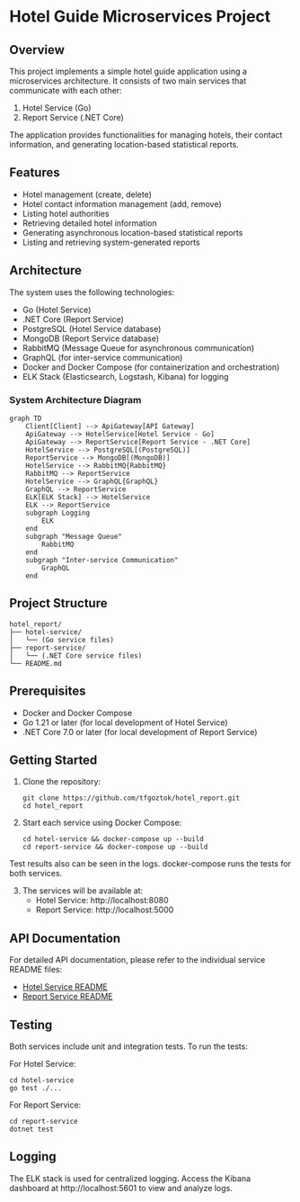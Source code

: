 # Hotel Guide Microservices Project

## Overview

This project implements a simple hotel guide application using a microservices architecture. It consists of two main services that communicate with each other:

1. Hotel Service (Go)
2. Report Service (.NET Core)

The application provides functionalities for managing hotels, their contact information, and generating location-based statistical reports.

## Features

- Hotel management (create, delete)
- Hotel contact information management (add, remove)
- Listing hotel authorities
- Retrieving detailed hotel information
- Generating asynchronous location-based statistical reports
- Listing and retrieving system-generated reports

## Architecture

The system uses the following technologies:

- Go (Hotel Service)
- .NET Core (Report Service)
- PostgreSQL (Hotel Service database)
- MongoDB (Report Service database)
- RabbitMQ (Message Queue for asynchronous communication)
- GraphQL (for inter-service communication)
- Docker and Docker Compose (for containerization and orchestration)
- ELK Stack (Elasticsearch, Logstash, Kibana) for logging

### System Architecture Diagram

```mermaid
graph TD
    Client[Client] --> ApiGateway[API Gateway]
    ApiGateway --> HotelService[Hotel Service - Go]
    ApiGateway --> ReportService[Report Service - .NET Core]
    HotelService --> PostgreSQL[(PostgreSQL)]
    ReportService --> MongoDB[(MongoDB)]
    HotelService --> RabbitMQ{RabbitMQ}
    RabbitMQ --> ReportService
    HotelService --> GraphQL{GraphQL}
    GraphQL --> ReportService
    ELK[ELK Stack] --> HotelService
    ELK --> ReportService
    subgraph Logging
        ELK
    end
    subgraph "Message Queue"
        RabbitMQ
    end
    subgraph "Inter-service Communication"
        GraphQL
    end
```

## Project Structure

```
hotel_report/
├── hotel-service/
│   └── (Go service files)
├── report-service/
│   └── (.NET Core service files)
└── README.md
```

## Prerequisites

- Docker and Docker Compose
- Go 1.21 or later (for local development of Hotel Service)
- .NET Core 7.0 or later (for local development of Report Service)

## Getting Started

1. Clone the repository:
   ```
   git clone https://github.com/tfgoztok/hotel_report.git
   cd hotel_report
   ```

2. Start each service using Docker Compose:
   ```
   cd hotel-service && docker-compose up --build
   cd report-service && docker-compose up --build
   ```
Test results also can be seen in the logs. docker-compose runs the tests for both services.

3. The services will be available at:
   - Hotel Service: http://localhost:8080
   - Report Service: http://localhost:5000

## API Documentation

For detailed API documentation, please refer to the individual service README files:

- [Hotel Service README](./hotel-service/README.md)
- [Report Service README](./report-service/README.md)

## Testing

Both services include unit and integration tests. To run the tests:

For Hotel Service:
```
cd hotel-service
go test ./...
```

For Report Service:
```
cd report-service
dotnet test
```

## Logging

The ELK stack is used for centralized logging. Access the Kibana dashboard at http://localhost:5601 to view and analyze logs.